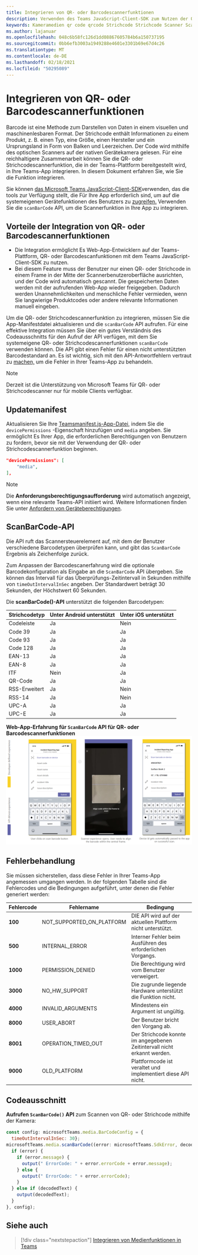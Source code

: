 ```yaml
---
title: Integrieren von QR- oder Barcodescannerfunktionen
description: Verwenden des Teams JavaScript-Client-SDK zum Nutzen der QR- oder Barcodescannerfunktion
keywords: Kameramedien qr code qrcode Strichcode Strichcode Scanner ScanFunktionen systemeigene Geräteberechtigungen
ms.author: lajanuar
ms.openlocfilehash: 048c6b58fc126d1dd08867605784b6a150737195
ms.sourcegitcommit: 0bb6efb3003a1949288e4601e3301b69e67d4c26
ms.translationtype: MT
ms.contentlocale: de-DE
ms.lasthandoff: 02/18/2021
ms.locfileid: "50295089"
---
```

# <a name="integrate-qr-or-barcode-scanner-capability"></a>Integrieren von QR- oder Barcodescannerfunktionen 

Barcode ist eine Methode zum Darstellen von Daten in einem visuellen und maschinenlesbaren Format. Der Strichcode enthält Informationen zu einem Produkt, z. B. einen Typ, eine Größe, einen Hersteller und ein Ursprungsland in Form von Balken und Leerzeichen. Der Code wird mithilfe des optischen Scanners auf der nativen Gerätekamera gelesen. Für eine reichhaltigere Zusammenarbeit können Sie die QR- oder Strichcodescannerfunktion, die in der Teams-Plattform bereitgestellt wird, in Ihre Teams-App integrieren. In diesem Dokument erfahren Sie, wie Sie die Funktion integrieren.  

Sie können [das Microsoft Teams JavaScript-Client-SDK](/javascript/api/overview/msteams-client?view=msteams-client-js-latest&preserve-view=true)verwenden, das die tools zur Verfügung stellt, die Für Ihre App erforderlich sind, um auf die systemeigenen Gerätefunktionen des Benutzers zu [zugreifen.](native-device-permissions.md) Verwenden Sie die `scanBarCode` API, um die Scannerfunktion in Ihre App zu integrieren. 

## <a name="advantage-of-integrating-qr-or-barcode-scanner-capability"></a>Vorteile der Integration von QR- oder Barcodescannerfunktionen

* Die Integration ermöglicht Es Web-App-Entwicklern auf der Teams-Plattform, QR- oder Barcodescanfunktionen mit dem Teams JavaScript-Client-SDK zu nutzen.
* Bei diesem Feature muss der Benutzer nur einen QR- oder Strichcode in einem Frame in der Mitte der Scannerbenutzeroberfläche ausrichten, und der Code wird automatisch gescannt. Die gespeicherten Daten werden mit der aufrufenden Web-App wieder freigegeben. Dadurch werden Unannehmlichkeiten und menschliche Fehler vermieden, wenn Sie langwierige Produktcodes oder andere relevante Informationen manuell eingeben.

Um die QR- oder Strichcodescannerfunktion zu integrieren, müssen Sie die App-Manifestdatei aktualisieren und die `scanBarCode` API aufrufen. Für eine effektive Integration müssen Sie [](#code-snippet) über ein gutes Verständnis des Codeausschnitts für den Aufruf der API verfügen, mit dem Sie systemeigene QR- oder Strichcodescannerfunktionen `scanBarCode` verwenden können. Die API gibt einen Fehler für einen nicht unterstützten Barcodestandard an.
Es ist wichtig, sich mit den API-Antwortfehlern vertraut zu [machen,](#error-handling) um die Fehler in Ihrer Teams-App zu behandeln.

> [!NOTE] 
> Derzeit ist die Unterstützung von Microsoft Teams für QR- oder Strichcodescanner nur für mobile Clients verfügbar.

## <a name="update-manifest"></a>Updatemanifest

Aktualisieren Sie Ihre [ Teamsmanifest.js-App-Datei,](../../resources/schema/manifest-schema.md#devicepermissions) indem Sie die `devicePermissions` -Eigenschaft hinzufügen und `media` angeben. Sie ermöglicht Es Ihrer App, die erforderlichen Berechtigungen von Benutzern zu fordern, bevor sie mit der Verwendung der QR- oder Strichcodescannerfunktion beginnen.

``` json
"devicePermissions": [
    "media",
],
```

> [!NOTE]
> Die **Anforderungsberechtigungsaufforderung** wird automatisch angezeigt, wenn eine relevante Teams-API initiiert wird. Weitere Informationen finden Sie unter [Anfordern von Geräteberechtigungen](native-device-permissions.md).

## <a name="scanbarcode-api"></a>ScanBarCode-API

Die API ruft das Scannersteuerelement auf, mit dem der Benutzer verschiedene Barcodetypen überprüfen kann, und gibt das `ScanBarCode` Ergebnis als Zeichenfolge zurück.

Zum Anpassen der Barcodescanerfahrung wird die optionale Barcodekonfiguration als Eingabe an die `ScanBarCode` API übergeben. Sie können das Intervall für das Überprüfungs-Zeitintervall in Sekunden mithilfe von `timeOutIntervalInSec` angeben. Der Standardwert beträgt 30 Sekunden, der Höchstwert 60 Sekunden.

Die **scanBarCode()-API** unterstützt die folgenden Barcodetypen:

| Strichcodetyp | Unter Android unterstützt | Unter iOS unterstützt |
| ---------- | ---------- | ------------ |
| Codeleiste | Ja | Nein |
| Code 39 | Ja | Ja | 
| Code 93 | Ja | Ja |
| Code 128 | Ja | Ja |
| EAN-13 | Ja | Ja |
| EAN-8 | Ja | Ja |
| ITF | Nein | Ja |
| QR-Code | Ja | Ja |
| RSS-Erweitert | Ja | Nein |
| RSS-14 | Ja | Nein |
| UPC-A | Ja | Ja |
| UPC-E | Ja | Ja |

**Web-App-Erfahrung für `ScanBarCode` API für QR- oder Barcodescannerfunktionen** 
 ![ Web-App-Erfahrung für Qr- oder Strichcodescannerfunktionen](../../assets/images/tabs/qr-barcode-scanner-capability.png)

## <a name="error-handling"></a>Fehlerbehandlung

Sie müssen sicherstellen, dass diese Fehler in Ihrer Teams-App angemessen umgangen werden. In der folgenden Tabelle sind die Fehlercodes und die Bedingungen aufgeführt, unter denen die Fehler generiert werden: 

|Fehlercode |  Fehlername     | Bedingung|
| --------- | --------------- | -------- |
| **100** | NOT_SUPPORTED_ON_PLATFORM | DIE API wird auf der aktuellen Plattform nicht unterstützt.|
| **500** | INTERNAL_ERROR | Interner Fehler beim Ausführen des erforderlichen Vorgangs.|
| **1000** | PERMISSION_DENIED |Die Berechtigung wird vom Benutzer verweigert.|
| **3000** | NO_HW_SUPPORT | Die zugrunde liegende Hardware unterstützt die Funktion nicht.|
| **4000** | INVALID_ARGUMENTS | Mindestens ein Argument ist ungültig.|
| **8000** | USER_ABORT |Der Benutzer bricht den Vorgang ab.|
| **8001** | OPERATION_TIMED_OUT | Der Strichcode konnte im angegebenen Zeitintervall nicht erkannt werden.|
| **9000** | OLD_PLATFORM | Plattformcode ist veraltet und implementiert diese API nicht.|

## <a name="code-snippet"></a>Codeausschnitt

**Aufrufen `ScanBarCode()` API** zum Scannen von QR- oder Strichcode mithilfe der Kamera:

```javascript
const config: microsoftTeams.media.BarCodeConfig = {
  timeOutIntervalInSec: 30};
microsoftTeams.media.scanBarCode((error: microsoftTeams.SdkError, decodedText: string) => {
  if (error) {
    if (error.message) {
      output(" ErrorCode: " + error.errorCode + error.message);
    } else {
      output(" ErrorCode: " + error.errorCode);
    }
  } else if (decodedText) {
    output(decodedText);
  }
}, config);
```

## <a name="see-also"></a>Siehe auch

> [!div class="nextstepaction"]
> [Integrieren von Medienfunktionen in Teams](mobile-camera-image-permissions.md)
